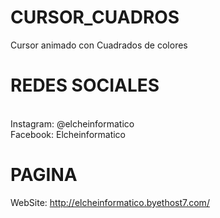# CURSOR_CUADROS
Cursor animado con Cuadrados de colores

# REDES SOCIALES
<br>
Instagram: @elcheinformatico
<br>
Facebook: Elcheinformatico
<br>

# PAGINA
WebSite: http://elcheinformatico.byethost7.com/
